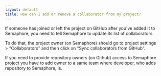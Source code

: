 ```yaml
---
layout: default
title: How can I add or remove a collaborator from my project?
---
```


If someone has joined or left the project on GitHub after you've added it to Semaphore, you need to tell Semaphore to update its list of collaborators.

To do that, the project owner (on Semaphore) should go to project settings > “Collaborators” and then click on “Sync collaborators from GitHub”.

If you need to provide repository owners (on Github) access to Semaphore project
you have to add owner to a same team where developer, who adds repository to Semaphore, is.




